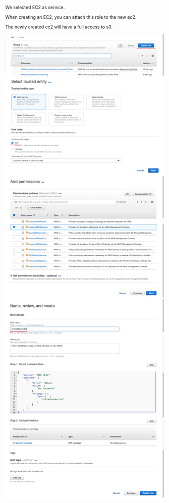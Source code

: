 We selected EC2 as service.

When creating an EC2, you can attach this role to the new ec2.

The newly created ec2 will have a full access to s3.

<img src="role1.png" />
<img src="role2.png" />
<img src="role3.png" />
<img src="role4.png" />
